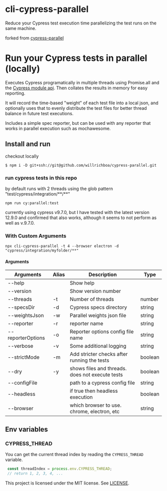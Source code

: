 

# cli-cypress-parallel

Reduce your Cypress test execution time parallelizing the test runs on the same machine.

forked from [cypress-parallel](https://github.com/tnicola/cypress-parallel)

# Run your Cypress tests in parallel (locally)

Executes Cypress programatically in multiple threads using Promise.all and the [Cypress module api](https://docs.cypress.io/guides/guides/module-api). Then collates the results in memory for easy reporting.

It will record the time-based "weight" of each test file into a local json, and optionally uses that to evenly distribute the test files for better thread balance in future test executions.

 Includes a simple spec reporter, but can be used with any reporter that works in parallel execution such as mochawesome.

## Install and run

checkout locally

```
$ npm i -D git+ssh://git@github.com/willrichboa/cypress-parallel.git
```

### run cypress tests in this repo

by default runs with 2 threads using the glob pattern "test/cypress/integration/\*\*/\*\*"

```
npm run cy:parallel:test
```

currently using cypress v9.7.0, but I have tested with the latest version 12.9.0 and confirmed that also works, although it seems to not perform as well as v.9.7.0.

### With Custom Arguments

```
npx cli-cypress-parallel -t 4 --browser electron -d "cypress/integration/myfolder/**"
```

#### Arguments

| Arguments         | Alias | Description                        | Type   |
| ----------------- | ----- | ---------------------------------- | ------ |
| --help            |       | Show help                          |        |
| --version         |       | Show version number                |        |
| --threads         | -t    | Number of threads                  | number |
| --specsDir        | -d    | Cypress specs directory            | string |
| --weightsJson     | -w    | Parallel weights json file         | string |
| --reporter        | -r    | reporter name                      | string |
| --reporterOptions | -o    | Reporter options config file name  | string |
| --verbose         | -v    | Some additional logging            | string |
| --strictMode      | -m    | Add stricter checks after running the tests | boolean |
| --dry             | -y    | shows files and threads. does not execute tests | boolean |
| --configFile      |       | path to a cypress config file | string | 
| --headless        |       | if true then headless execution | boolean |
| --browser         |       | which browser to use. chrome, electron, etc | string |

## Env variables

### CYPRESS_THREAD

You can get the current thread index by reading the `CYPRESS_THREAD` variable.

```javascript
 const threadIndex = process.env.CYPRESS_THREAD;
 // return 1, 2, 3, 4, ...
```

This project is licensed under the MIT license. See [LICENSE](LICENSE).
